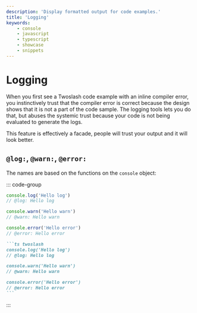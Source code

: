 ```yaml
---
description: 'Display formatted output for code examples.'
title: 'Logging'
keywords:
    - console
    - javascript
    - typescript
    - showcase
    - snippets
---
```


# Logging

When you first see a Twoslash code example with an inline compiler error, you instinctively trust that the compiler error is correct because the design shows that it is not a part of the code sample. The logging tools lets you do that, but abuses the systemic trust because your code is not being evaluated to generate the logs.

This feature is effectively a facade, people will trust your output and it will look better.

## `@log:`, `@warn:`, `@error:`

The names are based on the functions on the `console` object:

::: code-group

```ts twoslash [output]
console.log('Hello log')
// @log: Hello log

console.warn('Hello warn')
// @warn: Hello warn

console.error('Hello error')
// @error: Hello error
```

````md [markdown]
```ts twoslash
console.log('Hello log')
// @log: Hello log

console.warn('Hello warn')
// @warn: Hello warn

console.error('Hello error')
// @error: Hello error
```
````

:::
